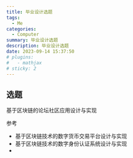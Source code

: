 ```yaml
---
title: 毕业设计选题
tags: 
  - Me
categories: 
  - Computer
summary: 毕业设计选题
description: 毕业设计选题
date: 2023-09-14 15:37:50
# plugins:
#   - mathjax
# sticky: 2
---
```


## 选题

基于区块链的论坛社区应用设计与实现

参考

- 基于区块链技术的数字货币交易平台设计与实现
- 基于区块链技术的数字身份认证系统设计与实现
- 